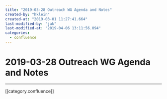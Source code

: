 ```yaml
---
title: "2019-03-28 Outreach WG Agenda and Notes"
created-by: "hklein"
created-at: "2019-03-01 11:27:41.664"
last-modified-by: "jak"
last-modified-at: "2019-04-06 13:11:56.094"
categories:
  - confluence
---
```


# 2019-03-28 Outreach WG Agenda and Notes


---

[[category.confluence]]

